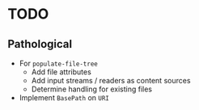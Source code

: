TODO
====

Pathological
------------

* For `populate-file-tree`
  * Add file attributes 
  * Add input streams / readers as content sources
  * Determine handling for existing files
* Implement `BasePath` on `URI`

